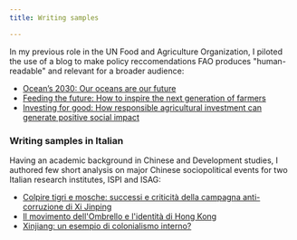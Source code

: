 ```yaml
---
title: Writing samples

---
```

In my previous role in the UN Food and Agriculture Organization, I piloted the use of a blog to make policy reccomendations FAO produces "human-readable" and relevant for a broader audience:
* [Ocean’s 2030: Our oceans are our future](https://medium.com/@UN_CFS/oceans-2030-e29b5c444259)
* [Feeding the future: How to inspire the next generation of farmers](https://medium.com/@UN_CFS/feeding-the-future-a2f014946865)
* [Investing for good: How responsible agricultural investment can generate positive social impact](https://medium.com/@UN_CFS/investing-for-good-b184a714cb38)

### Writing samples in Italian
Having an academic background in Chinese and Development studies, I authored few short analysis on major Chinese sociopolitical events for two Italian research institutes, ISPI and ISAG:
* [Colpire tigri e mosche: successi e criticità della campagna anti-corruzione di Xi Jinping](http://www.ispionline.it/it/pubblicazione/colpire-tigri-e-mosche-successi-e-criticita-della-campagna-anti-corruzione-di-xi-jinping-11558)
* [Il movimento dell'Ombrello e l'identità di Hong Kong](http://www.affaritaliani.it/esteri/il-movimento-171014.html)
* [Xinjiang: un esempio di colonialismo interno?](http://www.geopolitica-online.com/26118/xinjiang-un-esempio-di-colonialismo-interno)
